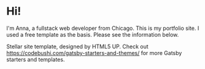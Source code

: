 # Hi!

I'm Anna, a fullstack web developer from Chicago. This is my portfolio site. I used a free template as the basis. Please see the information below.

Stellar site template, designed by HTML5 UP. Check out https://codebushi.com/gatsby-starters-and-themes/ for more Gatsby starters and templates.
